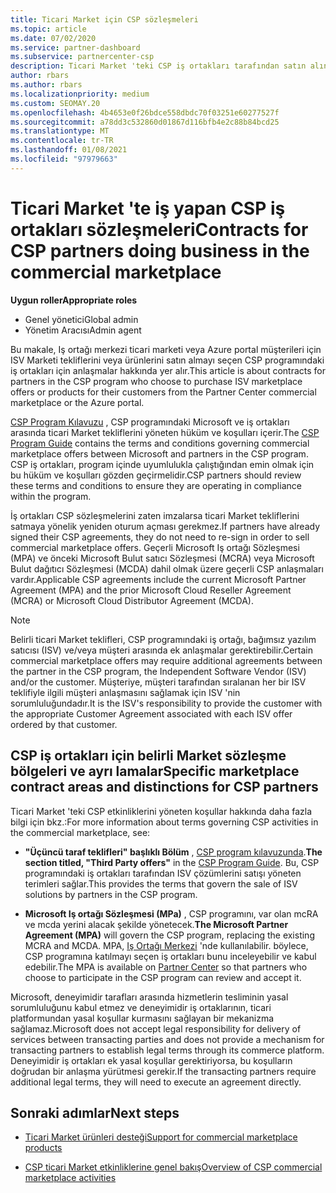 ```yaml
---
title: Ticari Market için CSP sözleşmeleri
ms.topic: article
ms.date: 07/02/2020
ms.service: partner-dashboard
ms.subservice: partnercenter-csp
description: Ticari Market 'teki CSP iş ortakları tarafından satın alınan üçüncü taraf ISV ürünlerine yönelik abonelikler, koşullar ve sözleşmeler hakkında bilgi edinin.
author: rbars
ms.author: rbars
ms.localizationpriority: medium
ms.custom: SEOMAY.20
ms.openlocfilehash: 4b4653e0f26bdce558dbdc70f03251e60277527f
ms.sourcegitcommit: a78dd3c532860d01867d116bfb4e2c88b84bcd25
ms.translationtype: MT
ms.contentlocale: tr-TR
ms.lasthandoff: 01/08/2021
ms.locfileid: "97979663"
---
```

# <a name="contracts-for-csp-partners-doing-business-in-the-commercial-marketplace"></a><span data-ttu-id="548e9-103">Ticari Market 'te iş yapan CSP iş ortakları sözleşmeleri</span><span class="sxs-lookup"><span data-stu-id="548e9-103">Contracts for CSP partners doing business in the commercial marketplace</span></span>


<span data-ttu-id="548e9-104">**Uygun roller**</span><span class="sxs-lookup"><span data-stu-id="548e9-104">**Appropriate roles**</span></span>

- <span data-ttu-id="548e9-105">Genel yönetici</span><span class="sxs-lookup"><span data-stu-id="548e9-105">Global admin</span></span>
- <span data-ttu-id="548e9-106">Yönetim Aracısı</span><span class="sxs-lookup"><span data-stu-id="548e9-106">Admin agent</span></span>

<span data-ttu-id="548e9-107">Bu makale, Iş ortağı merkezi ticari marketi veya Azure portal müşterileri için ISV Marketi tekliflerini veya ürünlerini satın almayı seçen CSP programındaki iş ortakları için anlaşmalar hakkında yer alır.</span><span class="sxs-lookup"><span data-stu-id="548e9-107">This article is about contracts for partners in the CSP program who choose to purchase ISV marketplace offers or products for their customers from the Partner Center commercial marketplace or the Azure portal.</span></span>

<span data-ttu-id="548e9-108">[CSP Program Kılavuzu](https://go.microsoft.com/fwlink/p/?LinkId=617100) , CSP programındaki Microsoft ve iş ortakları arasında ticari Market tekliflerini yöneten hüküm ve koşulları içerir.</span><span class="sxs-lookup"><span data-stu-id="548e9-108">The [CSP Program Guide](https://go.microsoft.com/fwlink/p/?LinkId=617100) contains the terms and conditions governing commercial marketplace offers between Microsoft and partners in the CSP program.</span></span> <span data-ttu-id="548e9-109">CSP iş ortakları, program içinde uyumlulukla çalıştığından emin olmak için bu hüküm ve koşulları gözden geçirmelidir.</span><span class="sxs-lookup"><span data-stu-id="548e9-109">CSP partners should review these terms and conditions to ensure they are operating in compliance within the program.</span></span>  

<span data-ttu-id="548e9-110">İş ortakları CSP sözleşmelerini zaten imzalarsa ticari Market tekliflerini satmaya yönelik yeniden oturum açması gerekmez.</span><span class="sxs-lookup"><span data-stu-id="548e9-110">If partners have already signed their CSP agreements, they do not need to re-sign in order to sell commercial marketplace offers.</span></span> <span data-ttu-id="548e9-111">Geçerli Microsoft Iş ortağı Sözleşmesi (MPA) ve önceki Microsoft Bulut satıcı Sözleşmesi (MCRA) veya Microsoft Bulut dağıtıcı Sözleşmesi (MCDA) dahil olmak üzere geçerli CSP anlaşmaları vardır.</span><span class="sxs-lookup"><span data-stu-id="548e9-111">Applicable CSP agreements include the current Microsoft Partner Agreement (MPA) and the prior Microsoft Cloud Reseller Agreement (MCRA) or Microsoft Cloud Distributor Agreement (MCDA).</span></span>

>[!NOTE]
> <span data-ttu-id="548e9-112">Belirli ticari Market teklifleri, CSP programındaki iş ortağı, bağımsız yazılım satıcısı (ISV) ve/veya müşteri arasında ek anlaşmalar gerektirebilir.</span><span class="sxs-lookup"><span data-stu-id="548e9-112">Certain commercial marketplace offers may require additional agreements between the partner in the CSP program, the Independent Software Vendor (ISV) and/or the customer.</span></span> <span data-ttu-id="548e9-113">Müşteriye, müşteri tarafından sıralanan her bir ISV teklifiyle ilgili müşteri anlaşmasını sağlamak için ISV 'nin sorumluluğundadır.</span><span class="sxs-lookup"><span data-stu-id="548e9-113">It is the ISV's responsibility to provide the customer with the appropriate Customer Agreement associated with each ISV offer ordered by that customer.</span></span>

## <a name="specific-marketplace-contract-areas-and-distinctions-for-csp-partners"></a><span data-ttu-id="548e9-114">CSP iş ortakları için belirli Market sözleşme bölgeleri ve ayrı lamalar</span><span class="sxs-lookup"><span data-stu-id="548e9-114">Specific marketplace contract areas and distinctions for CSP partners</span></span>

<span data-ttu-id="548e9-115">Ticari Market 'teki CSP etkinliklerini yöneten koşullar hakkında daha fazla bilgi için bkz.:</span><span class="sxs-lookup"><span data-stu-id="548e9-115">For more information about terms governing CSP activities in the commercial marketplace, see:</span></span>

- <span data-ttu-id="548e9-116">**"Üçüncü taraf teklifleri" başlıklı Bölüm** , [CSP program kılavuzunda](https://go.microsoft.com/fwlink/p/?LinkId=617100).</span><span class="sxs-lookup"><span data-stu-id="548e9-116">**The section titled, "Third Party offers"** in the [CSP Program Guide](https://go.microsoft.com/fwlink/p/?LinkId=617100).</span></span> <span data-ttu-id="548e9-117">Bu, CSP programındaki iş ortakları tarafından ISV çözümlerini satışı yöneten terimleri sağlar.</span><span class="sxs-lookup"><span data-stu-id="548e9-117">This provides the terms that govern the sale of ISV solutions by partners in the CSP program.</span></span>

- <span data-ttu-id="548e9-118">**Microsoft Iş ortağı Sözleşmesi (MPa)** , CSP programını, var olan mcRA ve mcda yerini alacak şekilde yönetecek.</span><span class="sxs-lookup"><span data-stu-id="548e9-118">**The Microsoft Partner Agreement (MPA)** will govern the CSP program, replacing the existing MCRA and MCDA.</span></span> <span data-ttu-id="548e9-119">MPA, [Iş Ortağı Merkezi](https://partner.microsoft.com/pcv/dashboard/overview) 'nde kullanılabilir. böylece, CSP programına katılmayı seçen iş ortakları bunu inceleyebilir ve kabul edebilir.</span><span class="sxs-lookup"><span data-stu-id="548e9-119">The MPA is available on [Partner Center](https://partner.microsoft.com/pcv/dashboard/overview) so that partners who choose to participate in the CSP program can review and accept it.</span></span>
  
<span data-ttu-id="548e9-120">Microsoft, deneyimidir tarafları arasında hizmetlerin tesliminin yasal sorumluluğunu kabul etmez ve deneyimidir iş ortaklarının, ticari platformundan yasal koşullar kurmasını sağlayan bir mekanizma sağlamaz.</span><span class="sxs-lookup"><span data-stu-id="548e9-120">Microsoft does not accept legal responsibility for delivery of services between transacting parties and does not provide a mechanism for transacting partners to establish legal terms through its commerce platform.</span></span> <span data-ttu-id="548e9-121">Deneyimidir iş ortakları ek yasal koşullar gerektiriyorsa, bu koşulların doğrudan bir anlaşma yürütmesi gerekir.</span><span class="sxs-lookup"><span data-stu-id="548e9-121">If the transacting partners require additional legal terms, they will need to execute an agreement directly.</span></span>

## <a name="next-steps"></a><span data-ttu-id="548e9-122">Sonraki adımlar</span><span class="sxs-lookup"><span data-stu-id="548e9-122">Next steps</span></span>

- [<span data-ttu-id="548e9-123">Ticari Market ürünleri desteği</span><span class="sxs-lookup"><span data-stu-id="548e9-123">Support for commercial marketplace products</span></span>](csp-commercial-marketplace-support.md)

- [<span data-ttu-id="548e9-124">CSP ticari Market etkinliklerine genel bakış</span><span class="sxs-lookup"><span data-stu-id="548e9-124">Overview of CSP commercial marketplace activities</span></span>](csp-commercial-marketplace-overview.md)
